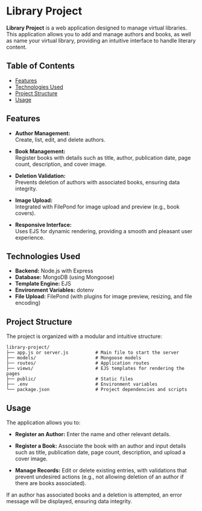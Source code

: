 # Library Project

**Library Project** is a web application designed to manage virtual libraries. This application allows you to add and manage authors and books, as well as name your virtual library, providing an intuitive interface to handle literary content.

## Table of Contents

- [Features](#features)
- [Technologies Used](#technologies-used)
- [Project Structure](#project-structure)
- [Usage](#usage)

## Features

- **Author Management:**  
  Create, list, edit, and delete authors.

- **Book Management:**  
  Register books with details such as title, author, publication date, page count, description, and cover image.

- **Deletion Validation:**  
  Prevents deletion of authors with associated books, ensuring data integrity.

- **Image Upload:**  
  Integrated with FilePond for image upload and preview (e.g., book covers).

- **Responsive Interface:**  
  Uses EJS for dynamic rendering, providing a smooth and pleasant user experience.

## Technologies Used

- **Backend:** Node.js with Express  
- **Database:** MongoDB (using Mongoose)  
- **Template Engine:** EJS  
- **Environment Variables:** dotenv  
- **File Upload:** FilePond (with plugins for image preview, resizing, and file encoding)

## Project Structure
The project is organized with a modular and intuitive structure:

```
library-project/
├── app.js or server.js          # Main file to start the server
├── models/                      # Mongoose models
├── routes/                      # Application routes 
├── views/                       # EJS templates for rendering the pages
├── public/                      # Static files
├── .env                         # Environment variables
└── package.json                 # Project dependencies and scripts
```

## Usage

The application allows you to:

- **Register an Author:** Enter the name and other relevant details.

- **Register a Book:** Associate the book with an author and input details such as title, publication date, page count, description, and upload a cover image.

- **Manage Records:** Edit or delete existing entries, with validations that prevent undesired actions (e.g., not allowing deletion of an author if there are books associated).

If an author has associated books and a deletion is attempted, an error message will be displayed, ensuring data integrity.
